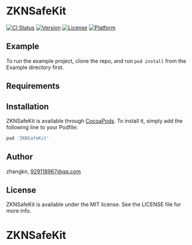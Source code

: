 # ZKNSafeKit

[![CI Status](https://img.shields.io/travis/zhangkn/ZKNSafeKit.svg?style=flat)](https://travis-ci.org/zhangkn/ZKNSafeKit)
[![Version](https://img.shields.io/cocoapods/v/ZKNSafeKit.svg?style=flat)](https://cocoapods.org/pods/ZKNSafeKit)
[![License](https://img.shields.io/cocoapods/l/ZKNSafeKit.svg?style=flat)](https://cocoapods.org/pods/ZKNSafeKit)
[![Platform](https://img.shields.io/cocoapods/p/ZKNSafeKit.svg?style=flat)](https://cocoapods.org/pods/ZKNSafeKit)

## Example

To run the example project, clone the repo, and run `pod install` from the Example directory first.

## Requirements

## Installation

ZKNSafeKit is available through [CocoaPods](https://cocoapods.org). To install
it, simply add the following line to your Podfile:

```ruby
pod 'ZKNSafeKit'
```

## Author

zhangkn, 929118967@qq.com

## License

ZKNSafeKit is available under the MIT license. See the LICENSE file for more info.
# ZKNSafeKit
